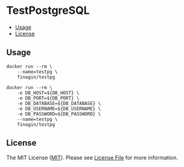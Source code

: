 # TestPostgreSQL

<!-- START doctoc generated TOC please keep comment here to allow auto update -->
<!-- DON'T EDIT THIS SECTION, INSTEAD RE-RUN doctoc TO UPDATE -->

- [Usage](#usage)
- [License](#license)

<!-- END doctoc generated TOC please keep comment here to allow auto update -->

## Usage

```shell
docker run --rm \
    --name=testpg \
    finagin/testpg
```

```shell
docker run --rm \
    -e DB_HOST=${DB_HOST} \
    -e DB_PORT=${DB_PORT} \
    -e DB_DATABASE=${DB_DATABASE} \
    -e DB_USERNAME=${DB_USERNAME} \
    -e DB_PASSWORD=${DB_PASSWORD} \
    --name=testpg \
    finagin/testpg
```

## License

The MIT License ([MIT](https://opensource.org/licenses/MIT)). Please see [License File](LICENSE) for more information.
